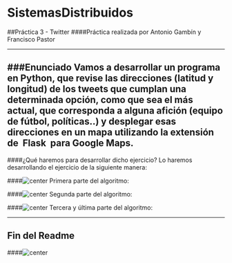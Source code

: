 # SistemasDistribuidos

##Práctica 3 - Twitter
####Práctica realizada por Antonio Gambín y Francisco Pastor
- - -
###Enunciado
Vamos a desarrollar un programa en Python, que revise las direcciones (latitud y longitud) de los tweets que   cumplan una determinada opción, como que sea el más actual, que corresponda a alguna afición (equipo de fútbol,   políticas..) y desplegar esas direcciones en un mapa utilizando la extensión de ​ Flask ​ para Google Maps. 
---
####¿Qué haremos para desarrollar dicho ejercicio?
Lo haremos desarrollando el ejercicio de la siguiente manera:

####![center](https://cdn2.iconfinder.com/data/icons/oxygen/48x48/actions/note2.png) Primera parte del algoritmo:


####![center](https://cdn2.iconfinder.com/data/icons/oxygen/48x48/actions/note2.png) Segunda parte del algoritmo:

####![center](https://cdn2.iconfinder.com/data/icons/oxygen/48x48/actions/note2.png) Tercera y última parte del algoritmo:

---
Fin del Readme
---
####![center](https://d13yacurqjgara.cloudfront.net/users/76973/screenshots/615333/twitterfly.gif)

